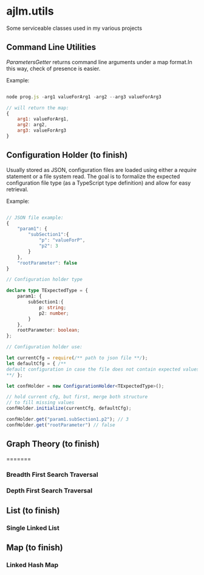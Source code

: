 # ajlm.utils
Some serviceable classes used in my various projects


## Command Line Utilities
*ParametersGetter* returns command line arguments under a map format.In this way, check of presence is easier.

Example:

```js

node prog.js -arg1 valueForArg1 -arg2 --arg3 valueForArg3

// will return the map:
{
    arg1: valueForArg1,
    arg2: arg2,
    arg3: valueForArg3
}

```

## Configuration Holder (to finish)
Usually stored as JSON, configuration files are loaded using either a *require* statement or a file system read. The goal is to formalize the expected configuration file type (as a TypeScript type definition) and allow for easy retrieval.

Example:

```typescript

// JSON file example:
{
    "param1": {
        "subSection1":{
            "p": "valueForP",
            "p2": 3
        }
    },
    "rootParameter": false
}

// Configuration holder type

declare type TExpectedType = {
    param1: {
        subSection1:{
            p: string;
            p2: number;
        }
    },
    rootParameter: boolean;
};

// Configuration holder use:

let currentCfg = require(/** path to json file **/);
let defaultCfg = { /** 
default configuration in case the file does not contain expected values
**/ };

let confHolder = new ConfigurationHolder<TExpectedType>();

// hold current cfg, but first, merge both structure
// to fill missing values
confHolder.initialize(currentCfg, defaultCfg);

confHolder.get("param1.subSection1.p2"); // 3
confHolder.get("rootParameter") // false

```

## Graph Theory (to finish)
=======

### Breadth First Search Traversal
### Depth First Search Traversal

## List  (to finish)
### Single Linked List

## Map  (to finish)
### Linked Hash Map
